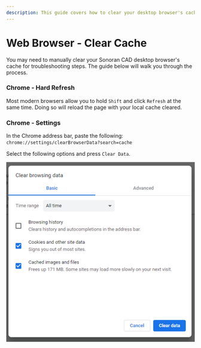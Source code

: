```yaml
---
description: This guide covers how to clear your desktop browser's cache.
---
```


# Web Browser - Clear Cache

You may need to manually clear your Sonoran CAD desktop browser's cache for troubleshooting steps. The guide below will walk you through the process.

### Chrome - Hard Refresh

Most modern browsers allow you to hold `Shift` and click `Refresh` at the same time. Doing so will reload the page with your local cache cleared.

### Chrome - Settings

In the Chrome address bar, paste the following:  
`chrome://settings/clearBrowserData?search=cache`

Select the following options and press `Clear Data`.

![Chrome - Clear Cache](../.gitbook/assets/image%20%28150%29.png)

